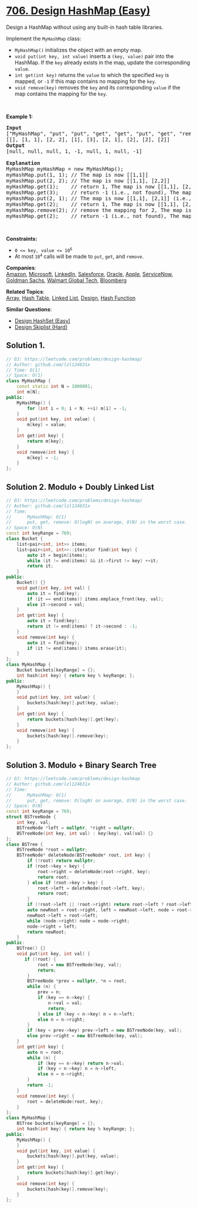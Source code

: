 # [706. Design HashMap (Easy)](https://leetcode.com/problems/design-hashmap/)

<p>Design a HashMap without using any built-in hash table libraries.</p>

<p>Implement the <code>MyHashMap</code> class:</p>

<ul>
	<li><code>MyHashMap()</code> initializes the object with an empty map.</li>
	<li><code>void put(int key, int value)</code> inserts a <code>(key, value)</code> pair into the HashMap. If the <code>key</code> already exists in the map, update the corresponding <code>value</code>.</li>
	<li><code>int get(int key)</code> returns the <code>value</code> to which the specified <code>key</code> is mapped, or <code>-1</code> if this map contains no mapping for the <code>key</code>.</li>
	<li><code>void remove(key)</code> removes the <code>key</code> and its corresponding <code>value</code> if the map contains the mapping for the <code>key</code>.</li>
</ul>

<p>&nbsp;</p>
<p><strong>Example 1:</strong></p>

<pre><strong>Input</strong>
["MyHashMap", "put", "put", "get", "get", "put", "get", "remove", "get"]
[[], [1, 1], [2, 2], [1], [3], [2, 1], [2], [2], [2]]
<strong>Output</strong>
[null, null, null, 1, -1, null, 1, null, -1]

<strong>Explanation</strong>
MyHashMap myHashMap = new MyHashMap();
myHashMap.put(1, 1); // The map is now [[1,1]]
myHashMap.put(2, 2); // The map is now [[1,1], [2,2]]
myHashMap.get(1);    // return 1, The map is now [[1,1], [2,2]]
myHashMap.get(3);    // return -1 (i.e., not found), The map is now [[1,1], [2,2]]
myHashMap.put(2, 1); // The map is now [[1,1], [2,1]] (i.e., update the existing value)
myHashMap.get(2);    // return 1, The map is now [[1,1], [2,1]]
myHashMap.remove(2); // remove the mapping for 2, The map is now [[1,1]]
myHashMap.get(2);    // return -1 (i.e., not found), The map is now [[1,1]]
</pre>

<p>&nbsp;</p>
<p><strong>Constraints:</strong></p>

<ul>
	<li><code>0 &lt;= key, value &lt;= 10<sup>6</sup></code></li>
	<li>At most <code>10<sup>4</sup></code> calls will be made to <code>put</code>, <code>get</code>, and <code>remove</code>.</li>
</ul>


**Companies**:  
[Amazon](https://leetcode.com/company/amazon), [Microsoft](https://leetcode.com/company/microsoft), [LinkedIn](https://leetcode.com/company/linkedin), [Salesforce](https://leetcode.com/company/salesforce), [Oracle](https://leetcode.com/company/oracle), [Apple](https://leetcode.com/company/apple), [ServiceNow](https://leetcode.com/company/servicenow), [Goldman Sachs](https://leetcode.com/company/goldman-sachs), [Walmart Global Tech](https://leetcode.com/company/walmart-labs), [Bloomberg](https://leetcode.com/company/bloomberg)

**Related Topics**:  
[Array](https://leetcode.com/tag/array/), [Hash Table](https://leetcode.com/tag/hash-table/), [Linked List](https://leetcode.com/tag/linked-list/), [Design](https://leetcode.com/tag/design/), [Hash Function](https://leetcode.com/tag/hash-function/)

**Similar Questions**:
* [Design HashSet (Easy)](https://leetcode.com/problems/design-hashset/)
* [Design Skiplist (Hard)](https://leetcode.com/problems/design-skiplist/)

## Solution 1.

```cpp
// OJ: https://leetcode.com/problems/design-hashmap/
// Author: github.com/lzl124631x
// Time: O(1)
// Space: O(1)
class MyHashMap {
    const static int N = 1000001;
    int m[N];
public:
    MyHashMap() {
        for (int i = 0; i < N; ++i) m[i] = -1;
    }
    void put(int key, int value) {
        m[key] = value;
    }
    int get(int key) {
        return m[key];
    }
    void remove(int key) {
        m[key] = -1;
    }
};
```

## Solution 2. Modulo + Doubly Linked List

```cpp
// OJ: https://leetcode.com/problems/design-hashmap/
// Author: github.com/lzl124631x
// Time:
//		MyHashMap: O(1)
//		put, get, remove: O(logN) on average, O(N) in the worst case.
// Space: O(N)
const int keyRange = 769;
class Bucket {
    list<pair<int, int>> items;
    list<pair<int, int>>::iterator find(int key) {
        auto it = begin(items);
        while (it != end(items) && it->first != key) ++it;
        return it;
    }
public:
    Bucket() {}
    void put(int key, int val) {
        auto it = find(key);
        if (it == end(items)) items.emplace_front(key, val);
        else it->second = val;
    }
    int get(int key) {
        auto it = find(key);
        return it != end(items) ? it->second : -1;
    }
    void remove(int key) {
        auto it = find(key);
        if (it != end(items)) items.erase(it);
    }
};
class MyHashMap {
    Bucket buckets[keyRange] = {};
    int hash(int key) { return key % keyRange; };
public:
    MyHashMap() {
    }
    void put(int key, int value) {
        buckets[hash(key)].put(key, value);
    }
    int get(int key) {
        return buckets[hash(key)].get(key);
    }
    void remove(int key) {
        buckets[hash(key)].remove(key);
    }
};
```

## Solution 3. Modulo + Binary Search Tree

```cpp
// OJ: https://leetcode.com/problems/design-hashmap
// Author: github.com/lzl124631x
// Time:
//		MyHashMap: O(1)
//		put, get, remove: O(logN) on average, O(N) in the worst case.
// Space: O(N)
const int keyRange = 769;
struct BSTreeNode {
    int key, val;
    BSTreeNode *left = nullptr, *right = nullptr;
    BSTreeNode(int key, int val) : key(key), val(val) {}
};
class BSTree {
    BSTreeNode *root = nullptr;
    BSTreeNode* deleteNode(BSTreeNode* root, int key) {
        if (!root) return nullptr;
        if (root->key < key) {
            root->right = deleteNode(root->right, key);
            return root;
        } else if (root->key > key) {
            root->left = deleteNode(root->left, key);
            return root;
        }
        if (!root->left || !root->right) return root->left ? root->left : root->right;
        auto newRoot = root->right, left = newRoot->left, node = root->left;
        newRoot->left = root->left;
        while (node->right) node = node->right;
        node->right = left;
        return newRoot;
    }
public:
    BSTree() {}
    void put(int key, int val) {
       if (!root) {
            root = new BSTreeNode(key, val);
            return;
        }
        BSTreeNode *prev = nullptr, *n = root;
        while (n) {
            prev = n;
            if (key == n->key) {
                n->val = val;
                return;
            } else if (key < n->key) n = n->left;
            else n = n->right;
        }
        if (key < prev->key) prev->left = new BSTreeNode(key, val);
        else prev->right = new BSTreeNode(key, val);
    }
    int get(int key) {
        auto n = root;
        while (n) {
            if (key == n->key) return n->val;
            if (key < n->key) n = n->left;
            else n = n->right;
        }
        return -1;
    }
    void remove(int key) {
        root = deleteNode(root, key);
    }
};
class MyHashMap {
    BSTree buckets[keyRange] = {};
    int hash(int key) { return key % keyRange; };
public:
    MyHashMap() {
    }
    void put(int key, int value) {
        buckets[hash(key)].put(key, value);
    }
    int get(int key) {
        return buckets[hash(key)].get(key);
    }
    void remove(int key) {
        buckets[hash(key)].remove(key);
    }
};
```